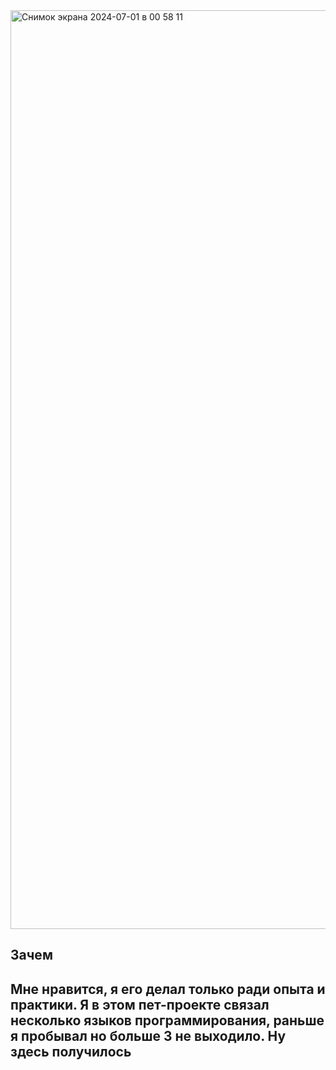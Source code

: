 <img width="1470" alt="Снимок экрана 2024-07-01 в 00 58 11" src="https://github.com/x1nder/thoughts/assets/174201486/2ab63d05-a233-449a-9ea0-7159fab6349d">

<h2>Зачем<h2>
<p>Мне нравится, я его делал только ради опыта и практики. Я в этом пет-проекте связал несколько языков программирования, раньше я пробывал но больше 3 не выходило. Ну здесь получилось</p>
